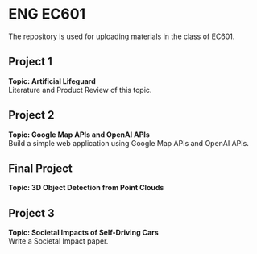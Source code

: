 # ENG EC601
The repository is used for uploading materials in the class of EC601.
## Project 1
**Topic: Artificial Lifeguard**  
Literature and Product Review of this topic.

## Project 2
**Topic: Google Map APIs and OpenAI APIs**  
Build a simple web application using Google Map APIs and OpenAI APIs.

## Final Project
**Topic: 3D Object Detection from Point Clouds**

## Project 3
**Topic: Societal Impacts of Self-Driving Cars**  
Write a Societal Impact paper.
